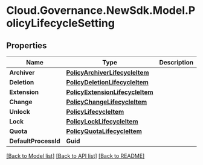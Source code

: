 # Cloud.Governance.NewSdk.Model.PolicyLifecycleSetting
## Properties

Name | Type | Description | Notes
------------ | ------------- | ------------- | -------------
**Archiver** | [**PolicyArchiverLifecycleItem**](PolicyArchiverLifecycleItem.md) |  | [optional] 
**Deletion** | [**PolicyDeletionLifecycleItem**](PolicyDeletionLifecycleItem.md) |  | [optional] 
**Extension** | [**PolicyExtensionLifecycleItem**](PolicyExtensionLifecycleItem.md) |  | [optional] 
**Change** | [**PolicyChangeLifecycleItem**](PolicyChangeLifecycleItem.md) |  | [optional] 
**Unlock** | [**PolicyLifecycleItem**](PolicyLifecycleItem.md) |  | [optional] 
**Lock** | [**PolicyLockLifecycleItem**](PolicyLockLifecycleItem.md) |  | [optional] 
**Quota** | [**PolicyQuotaLifecycleItem**](PolicyQuotaLifecycleItem.md) |  | [optional] 
**DefaultProcessId** | **Guid** |  | [optional] 

[[Back to Model list]](../README.md#documentation-for-models) [[Back to API list]](../README.md#documentation-for-api-endpoints) [[Back to README]](../README.md)

